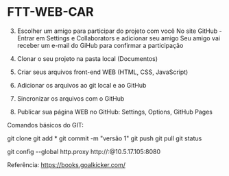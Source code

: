 # FTT-WEB-CAR

3. Escolher um amigo para participar do projeto com você
No site GitHub - Entrar em Settings e Collaborators e adicionar seu amigo
Seu amigo vai receber um e-mail do GiHub para confirmar a participação

4. Clonar o seu projeto na pasta local (Documentos)

5. Criar seus arquivos front-end WEB (HTML, CSS, JavaScript)

6. Adicionar os arquivos ao git local e ao GitHub

7. Sincronizar os arquivos com o GitHub

8. Publicar sua página WEB no GitHub: Settings, Options, GitHub Pages

Comandos básicos do GIT:

git clone <URL>
git add *
git commit -m "versão 1"
git push
git pull
git status

git config --global http.proxy http://<USUARIO>:<SENHA>@10.5.17.105:8080

Referência: https://books.goalkicker.com/
